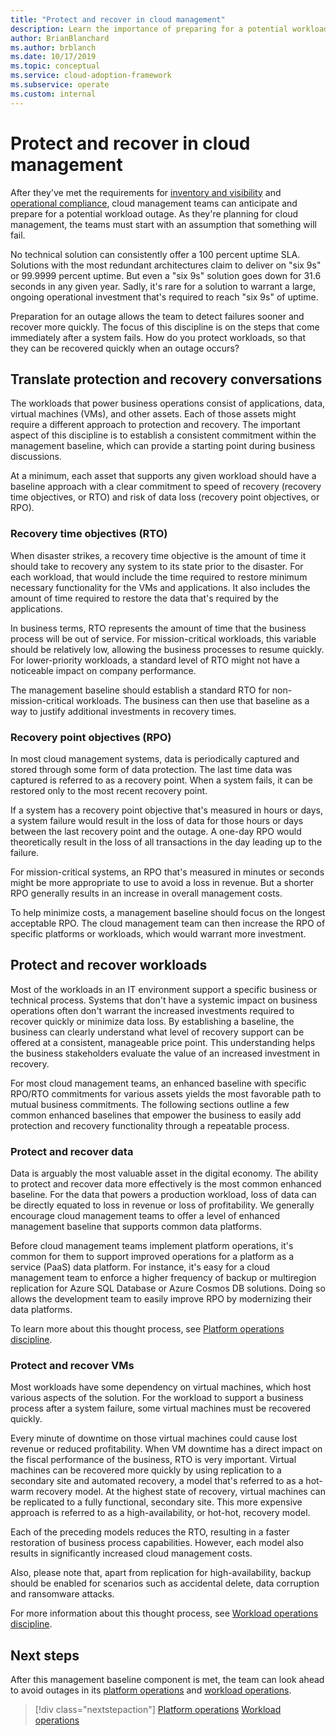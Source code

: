 ```yaml
---
title: "Protect and recover in cloud management"
description: Learn the importance of preparing for a potential workload outage. This preparation allows your team to detect failures sooner and recover more quickly.
author: BrianBlanchard
ms.author: brblanch
ms.date: 10/17/2019
ms.topic: conceptual
ms.service: cloud-adoption-framework
ms.subservice: operate
ms.custom: internal
---
```


# Protect and recover in cloud management

After they've met the requirements for [inventory and visibility](./inventory.md) and [operational compliance](./operational-compliance.md), cloud management teams can anticipate and prepare for a potential workload outage. As they're planning for cloud management, the teams must start with an assumption that something will fail.

No technical solution can consistently offer a 100 percent uptime SLA. Solutions with the most redundant architectures claim to deliver on "six 9s" or 99.9999 percent uptime. But even a "six 9s" solution goes down for 31.6 seconds in any given year. Sadly, it's rare for a solution to warrant a large, ongoing operational investment that's required to reach "six 9s" of uptime.

Preparation for an outage allows the team to detect failures sooner and recover more quickly. The focus of this discipline is on the steps that come immediately after a system fails. How do you protect workloads, so that they can be recovered quickly when an outage occurs?

## Translate protection and recovery conversations

The workloads that power business operations consist of applications, data, virtual machines (VMs), and other assets. Each of those assets might require a different approach to protection and recovery. The important aspect of this discipline is to establish a consistent commitment within the management baseline, which can provide a starting point during business discussions.

At a minimum, each asset that supports any given workload should have a baseline approach with a clear commitment to speed of recovery (recovery time objectives, or RTO) and risk of data loss (recovery point objectives, or RPO).

### Recovery time objectives (RTO)

When disaster strikes, a recovery time objective is the amount of time it should take to recovery any system to its state prior to the disaster. For each workload, that would include the time required to restore minimum necessary functionality for the VMs and applications. It also includes the amount of time required to restore the data that's required by the applications.

In business terms, RTO represents the amount of time that the business process will be out of service. For mission-critical workloads, this variable should be relatively low, allowing the business processes to resume quickly. For lower-priority workloads, a standard level of RTO might not have a noticeable impact on company performance.

The management baseline should establish a standard RTO for non-mission-critical workloads. The business can then use that baseline as a way to justify additional investments in recovery times.

### Recovery point objectives (RPO)

In most cloud management systems, data is periodically captured and stored through some form of data protection. The last time data was captured is referred to as a recovery point. When a system fails, it can be restored only to the most recent recovery point.

If a system has a recovery point objective that's measured in hours or days, a system failure would result in the loss of data for those hours or days between the last recovery point and the outage. A one-day RPO would theoretically result in the loss of all transactions in the day leading up to the failure.

For mission-critical systems, an RPO that's measured in minutes or seconds might be more appropriate to use to avoid a loss in revenue. But a shorter RPO generally results in an increase in overall management costs.

To help minimize costs, a management baseline should focus on the longest acceptable RPO. The cloud management team can then increase the RPO of specific platforms or workloads, which would warrant more investment.

## Protect and recover workloads

Most of the workloads in an IT environment support a specific business or technical process. Systems that don't have a systemic impact on business operations often don't warrant the increased investments required to recover quickly or minimize data loss. By establishing a baseline, the business can clearly understand what level of recovery support can be offered at a consistent, manageable price point. This understanding helps the business stakeholders evaluate the value of an increased investment in recovery.

For most cloud management teams, an enhanced baseline with specific RPO/RTO commitments for various assets yields the most favorable path to mutual business commitments. The following sections outline a few common enhanced baselines that empower the business to easily add protection and recovery functionality through a repeatable process.

### Protect and recover data

Data is arguably the most valuable asset in the digital economy. The ability to protect and recover data more effectively is the most common enhanced baseline. For the data that powers a production workload, loss of data can be directly equated to loss in revenue or loss of profitability. We generally encourage cloud management teams to offer a level of enhanced management baseline that supports common data platforms.

Before cloud management teams implement platform operations, it's common for them to support improved operations for a platform as a service (PaaS) data platform. For instance, it's easy for a cloud management team to enforce a higher frequency of backup or multiregion replication for Azure SQL Database or Azure Cosmos DB solutions. Doing so allows the development team to easily improve RPO by modernizing their data platforms.

To learn more about this thought process, see [Platform operations discipline](./platform.md).

### Protect and recover VMs

Most workloads have some dependency on virtual machines, which host various aspects of the solution. For the workload to support a business process after a system failure, some virtual machines must be recovered quickly.

Every minute of downtime on those virtual machines could cause lost revenue or reduced profitability. When VM downtime has a direct impact on the fiscal performance of the business, RTO is very important. Virtual machines can be recovered more quickly by using replication to a secondary site and automated recovery, a model that's referred to as a hot-warm recovery model. At the highest state of recovery, virtual machines can be replicated to a fully functional, secondary site. This more expensive approach is referred to as a high-availability, or hot-hot, recovery model.

Each of the preceding models reduces the RTO, resulting in a faster restoration of business process capabilities. However, each model also results in significantly increased cloud management costs.

Also, please note that, apart from replication for high-availability, backup should be enabled for scenarios such as accidental delete, data corruption and ransomware attacks.

For more information about this thought process, see [Workload operations discipline](./workload.md).

## Next steps

After this management baseline component is met, the team can look ahead to avoid outages in its [platform operations](./platform.md) and [workload operations](./workload.md).

> [!div class="nextstepaction"]
> [Platform operations](./platform.md)
> [Workload operations](./workload.md)
